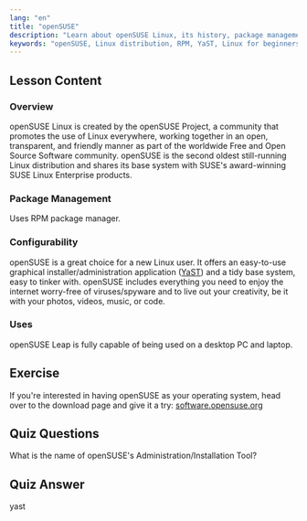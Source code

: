 ```yaml
---
lang: "en"
title: "openSUSE"
description: "Learn about openSUSE Linux, its history, package management (RPM), and configurability with YaST. Discover why openSUSE is great for beginners."
keywords: "openSUSE, Linux distribution, RPM, YaST, Linux for beginners, openSUSE tutorial, Linux guide"
---
```


## Lesson Content

### Overview

openSUSE Linux is created by the openSUSE Project, a community that promotes the use of Linux everywhere, working together in an open, transparent, and friendly manner as part of the worldwide Free and Open Source Software community. openSUSE is the second oldest still-running Linux distribution and shares its base system with SUSE's award-winning SUSE Linux Enterprise products.

### Package Management

Uses RPM package manager.

### Configurability

openSUSE is a great choice for a new Linux user. It offers an easy-to-use graphical installer/administration application ([YaST](http://yast.github.io/)) and a tidy base system, easy to tinker with. openSUSE includes everything you need to enjoy the internet worry-free of viruses/spyware and to live out your creativity, be it with your photos, videos, music, or code.

### Uses

openSUSE Leap is fully capable of being used on a desktop PC and laptop.

## Exercise

If you're interested in having openSUSE as your operating system, head over to the download page and give it a try: [software.opensuse.org](https://software.opensuse.org/)

## Quiz Questions

What is the name of openSUSE's Administration/Installation Tool?

## Quiz Answer

yast
